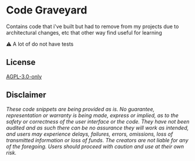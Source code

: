 # Code Graveyard

Contains code that i've built but had to remove from my projects due to architectural changes, etc that other way find useful for learning

:warning: A lot of do not have tests 

## License
[AGPL-3.0-only](https://github.com/abrandec/code-graveyard/blob/master/LICENSE)

## Disclaimer
_These code snippets are being provided as is. No guarantee, representation or warranty is being made, express or implied, as to the safety or correctness of the user interface or the code. They have not been audited and as such there can be no assurance they will work as intended, and users may experience delays, failures, errors, omissions, loss of transmitted information or loss of funds. The creators are not liable for any of the foregoing. Users should proceed with caution and use at their own risk._

